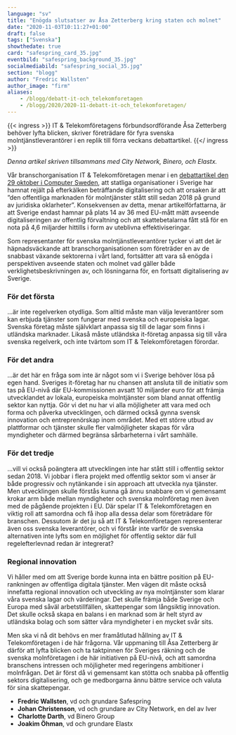 ```yaml
---
language: "sv"
title: "Enögda slutsatser av Åsa Zetterberg kring staten och molnet"
date: "2020-11-03T10:11:27+01:00"
draft: false
tags: ["Svenska"]
showthedate: true
card: "safespring_card_35.jpg"
eventbild: "safespring_background_35.jpg"
socialmediabild: "safespring_social_35.jpg"
section: "blogg"
author: "Fredric Wallsten"
author_image: "firm"
aliases:
    - /blogg/debatt-it-och_telekomforetagen
    - /blogg/2020/2020-11-debatt-it-och_telekomforetagen/
---
```


{{< ingress >}}
IT & Telekomföretagens förbundsordförande Åsa Zetterberg behöver lyfta blicken, skriver företrädare för fyra svenska molntjänstleverantörer i en replik till förra veckans debattartikel.
{{</ ingress >}}

*Denna artikel skriven tillsammans med City Network, Binero, och Elastx.*

Vår branschorganisation IT & Telekomföretagen menar i en [debattartikel den 29 oktober i Computer Sweden](https://computersweden.idg.se/2.2683/1.741729/osakerheten-pa-molnmarknaden-kostar-skattebetalarna-miljarder), att statliga organisationer i Sverige har hamnat rejält på efterkälken beträffande digitalisering och att orsaken är att ”den offentliga marknaden för molntjänster stått still sedan 2018 på grund av juridiska oklarheter”. Konsekvensen av detta, menar artikelförfattarna, är att Sverige endast hamnar på plats 14 av 36 med EU-mått mätt avseende digitaliseringen av offentlig förvaltning och att skattebetalarna fått stå för en nota på 4,6 miljarder hittills i form av uteblivna effektiviseringar.

Som representanter för svenska molntjänstleverantörer tycker vi att det är häpnadsväckande att branschorganisationen som företräder en av de snabbast växande sektorerna i vårt land, fortsätter att vara så enögda i perspektiven avseende staten och molnet vad gäller både verklighetsbeskrivningen av, och lösningarna för, en fortsatt digitalisering av Sverige.

### För det första

...är inte regelverken otydliga. Som alltid måste man välja leverantörer som kan erbjuda tjänster som fungerar med svenska och europeiska lagar. Svenska företag måste självklart anpassa sig till de lagar som finns i utländska marknader. Likaså måste utländska it-företag anpassa sig till våra svenska regelverk, och inte tvärtom som IT & Telekomföretagen förordar.

### För det andra

...är det här en fråga som inte är något som vi i Sverige behöver lösa på egen hand. Sveriges it-företag har nu chansen att ansluta till de initiativ som tas på EU-nivå där EU-kommissionen avsatt 10 miljarder euro för att främja utvecklandet av lokala, europeiska molntjänster som bland annat offentlig sektor kan nyttja. Gör vi det nu har vi alla möjligheter att vara med och forma och påverka utvecklingen, och därmed också gynna svensk innovation och entreprenörskap inom området. Med ett större utbud av plattformar och tjänster skulle fler valmöjligheter skapas för våra myndigheter och därmed begränsa sårbarheterna i vårt samhälle.

### För det tredje

...vill vi också poängtera att utvecklingen inte har stått still i offentlig sektor sedan 2018. Vi jobbar i flera projekt med offentlig sektor som vi anser är både progressiv och nytänkande i sin approach att utveckla nya tjänster. Men utvecklingen skulle förstås kunna gå ännu snabbare om vi gemensamt krokar arm både mellan myndigheter och svenska molnföretag men även med de pågående projekten i EU. Där spelar IT & Telekomföretagen en viktig roll att samordna och få ihop alla dessa delar som företrädare för branschen. Dessutom är det ju så att IT & Telekomföretagen representerar även oss svenska leverantörer, och vi förstår inte varför de svenska alternativen inte lyfts som en möjlighet för offentlig sektor där full regelefterlevnad redan är integrerat?

### Regional innovation
Vi håller med om att Sverige borde kunna inta en bättre position på EU-rankningen av offentliga digitala tjänster. Men vägen dit måste också innefatta regional innovation och utveckling av nya molntjänster som klarar våra svenska lagar och värderingar. Det skulle främja både Sverige och Europa med såväl arbetstillfällen, skattepengar som långsiktig innovation. Det skulle också skapa en balans i en marknad som är helt styrd av utländska bolag och som sätter våra myndigheter i en mycket svår sits.

Men ska vi nå dit behövs en mer framåtlutad hållning av IT & Telekomföretagen i de här frågorna. Vår uppmaning till Åsa Zetterberg är därför att lyfta blicken och ta taktpinnen för Sveriges räkning och de svenska molnföretagen i de här initiativen på EU-nivå, och att samordna branschens intressen och möjligheter med regeringens ambitioner i molnfrågan. Det är först då vi gemensamt kan stötta och snabba på offentlig sektors digitalisering, och ge medborgarna ännu bättre service och valuta för sina skattepengar.

- **Fredric Wallsten**, vd och grundare Safespring
- **Johan Christenson**, vd och grundare av City Network, en del av Iver
- **Charlotte Darth**, vd Binero Group
- **Joakim Öhman**, vd och grundare Elastx
